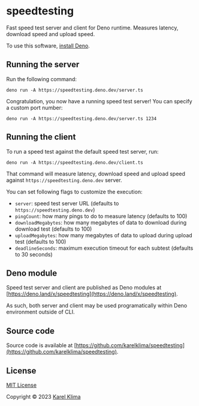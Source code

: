 # speedtesting

Fast speed test server and client for Deno runtime. Measures latency, download
speed and upload speed.

To use this software,
[install Deno](https://docs.deno.com/runtime/manual/getting_started/installation).

## Running the server

Run the following command:

```
deno run -A https://speedtesting.deno.dev/server.ts
```

Congratulation, you now have a running speed test server! You can specify a
custom port number:

```
deno run -A https://speedtesting.deno.dev/server.ts 1234
```

## Running the client

To run a speed test against the default speed test server, run:

```
deno run -A https://speedtesting.deno.dev/client.ts
```

That command will measure latency, download speed and upload speed against
`https://speedtesting.deno.dev` server.

You can set following flags to customize the execution:

- `server`: speed test server URL (defaults to `https://speedtesting.deno.dev`)
- `pingCount`: how many pings to do to measure latency (defaults to 100)
- `downloadMegabytes`: how many megabytes of data to download during download
  test (defaults to 100)
- `uploadMegabytes`: how many megabytes of data to upload during upload test
  (defaults to 100)
- `deadlineSeconds`: maximum execution timeout for each subtest (defaults to 30
  seconds)

## Deno module

Speed test server and client are published as Deno modules at
[https://deno.land/x/speedtesting](https://deno.land/x/speedtesting).

As such, both server and client may be used programatically within Deno
environment outside of CLI.

## Source code

Source code is available at
[https://github.com/karelklima/speedtesting](https://github.com/karelklima/speedtesting).

## License

[MIT License](./LICENSE)

Copyright © 2023 [Karel Klima](https://karelklima.com)
